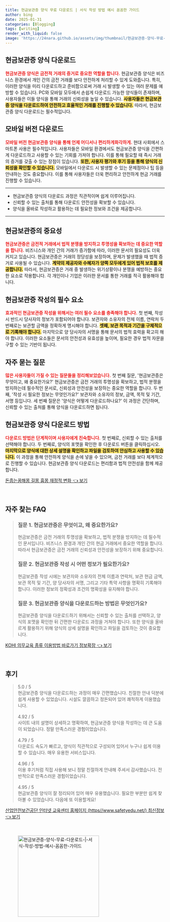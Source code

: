 ```yaml
---
title: 현금보관증 양식 무료 다운로드 | 서식 작성 방법 예시 꼼꼼한 가이드
author: bing
date: 2025-01-31
categories: [Blogging]
tags: [writing]
render_with_liquid: false
image: 'https://24nara.github.io/assets/img/thumbnail/현금보관증-양식-무료-다운로드-|-서식-작성-방법-예시-꼼꼼한-가이드.webp'
---
```



<h2 id='현금보관증_양식_다운로드'>현금보관증 양식 다운로드</h2>

<p><b><span style="color: #ee2323;">현금보관증 양식은 금전적 거래의 증거로 중요한 역할을 합니다.</span></b> 현금보관증 양식은 비즈니스 환경에서 개인 간의 금전 거래를 보다 안전하게 처리할 수 있게 도와줍니다. 특히, 이러한 양식을 미리 다운로드하고 준비함으로써 거래 시 발생할 수 있는 여러 문제를 예방할 수 있습니다. PC와 모바일 모두에서 손쉽게 다운로드 가능한 양식들이 존재하며, 사용자들은 이들 양식을 통해 거래의 신뢰성을 높일 수 있습니다. <b><span style="background-color: #ffe066;">사용자들은 현금보관증 양식을 다운로드하여 안전하고 효율적인 거래를 진행할 수 있습니다.</span></b> 따라서, 현금보관증 양식 다운로드는 필수적입니다.</p>

<h2 id='모바일_버전_다운로드'>모바일 버전 다운로드</h2>

<p><b><span style="color: #ee2323;">모바일 버전 현금보관증 양식을 통해 언제 어디서나 편리하게화각하게.</span></b> 현대 사회에서 스마트폰 사용은 필수적입니다. 사용자들은 모바일 환경에서도 현금보관증 양식을 간편하게 다운로드하고 사용할 수 있는 기회를 가져야 합니다. 이를 통해 필요할 때 즉시 거래의 증거를 갖출 수 있는 장점이 있습니다. <b><span style="background-color: #ffe066;">또한, 사용자 평가와 후기 등을 통해 양식의 신뢰성을 확인할 수 있습니다.</span></b> 모바일에서 다운로드 시 발생할 수 있는 문제점이나 팁 등을 안내하는 것도 중요합니다. 이를 통해 사용자들은 더욱 편리하고 안전하게 현금 거래를 진행할 수 있습니다.</p>

<hr />

<ul>
    <li>현금보관증 양식의 다운로드 과정은 직관적이며 쉽게 이루어집니다.</li>
    <li>신뢰할 수 있는 출처를 통해 다운로드 안전성을 확보할 수 있습니다.</li>
    <li>양식을 올바로 작성하고 활용하는 데 필요한 정보와 조건을 제공합니다.</li>
</ul>

<hr />

<h2 id='현금보관증_중요성'>현금보관증의 중요성</h2>

<p><b><span style="color: #ee2323;">현금보관증은 금전적 거래에서 법적 분쟁을 방지하고 투명성을 확보하는 데 중요한 역할을 합니다.</span></b> 비즈니스와 개인 간의 거래가 증가함에 따라, 이러한 문서의 필요성도 더욱 커지고 있습니다. 현금보관증은 거래의 정당성을 보장하며, 문제가 발생했을 때 법적 증거로 사용될 수 있습니다. <b><span style="background-color: #ffe066;">계약의 제공자와 수혜자가 양쪽 모두에게 있어 법적 보호를 제공합니다.</span></b> 따라서, 현금보관증은 거래 중 발생하는 위기상황이나 분쟁을 예방하는 중요한 요소로 작용합니다. 각 개인이나 기업은 이러한 문서를 통한 거래를 적극 활용해야 합니다.</p>

<h2 id='현금보관증_작성_필수_요소'>현금보관증 작성의 필수 요소</h2>

<p><b><span style="color: #ee2323;">효과적인 현금보관증 작성을 위해서는 여러 필수 요소를 충족해야 합니다.</span></b> 첫 번째, 작성 시 반드시 당사자의 정보가 포함되어야 합니다. 보관자와 소유자의 전체 이름, 연락처 두 번째로는 보관할 금액을 정확하게 명시해야 합니다. <b><span style="background-color: #ffe066;">셋째, 보관 목적과 기간을 구체적으로 기록해야 합니다.</span></b> 마지막으로 양 당사자의 서명을 통해 문서의 법적 효력을 확고히 해야 합니다. 이러한 요소들은 문서의 안전성과 유효성을 높이며, 필요한 경우 법적 자문을 구할 수 있는 기반이 됩니다.</p>

<h2 id='자주_묻는_질문'>자주 묻는 질문</h2>

<p><b><span style="color: #ee2323;">많은 사용자들이 가질 수 있는 질문들을 정리해보았습니다.</span></b> 첫 번째 질문, '현금보관증은 무엇이고, 왜 중요한가요?' 현금보관증은 금전 거래의 투명성을 확보하고, 법적 분쟁을 방지하는데 필수적인 문서로, 신뢰성과 안전성을 보장하는 중요한 역할을 합니다. 두 번째, '작성 시 필요한 정보는 무엇인가요?' 보관자와 소유자의 정보, 금액, 목적 및 기간, 서명 등입니다. 세 번째 질문은 '양식은 어떻게 다운로드하나요?' 이 과정은 간단하며, 신뢰할 수 있는 출처를 통해 양식을 다운로드하면 됩니다.</p>

<h2 id='다운로드_방법'>현금보관증 양식 다운로드 방법</h2>

<p><b><span style="color: #ee2323;">다운로드 방법은 단계적이며 사용자에게 친숙합니다.</span></b> 첫 번째로, 신뢰할 수 있는 출처를 선택해야 합니다. 두 번째로, 양식의 포맷을 확인한 후 다운로드 버튼을 클릭하십시오. <b><span style="background-color: #ffe066;">마지막으로 양식에 대한 상세 설명을 확인하고 파일을 검토하여 안심하고 사용할 수 있습니다.</span></b> 이 과정을 통해 안전하게 양식을 손에 넣을 수 있으며, 금전 거래를 보다 체계적으로 진행할 수 있습니다. 현금보관증 양식 다운로드는 편리함과 법적 안전성을 함께 제공합니다.</p>


<p><a class="click-button" title="돈줍는꿈해몽 길몽 흉몽 재정적 변화" href="https://24nara.github.io/posts/%EB%8F%88%EC%A4%8D%EB%8A%94%EA%BF%88%ED%95%B4%EB%AA%BD-%EA%B8%B8%EB%AA%BD-%ED%9D%89%EB%AA%BD-%EC%9E%AC%EC%A0%95%EC%A0%81-%EB%B3%80%ED%99%94/" rel="dofollow">돈줍는꿈해몽 길몽 흉몽 재정적 변화 👈 보기</a></p><br>
<h2 id='자주_찾는_FAQ'>자주 찾는 FAQ</h2>
<div itemscope="" itemtype="https://schema.org/FAQPage">
<blockquote>
<div itemscope="" itemprop="mainEntity" itemtype="https://schema.org/Question">
<h3 itemprop="name">질문 1. 현금보관증은 무엇이고, 왜 중요한가요?</h3>
<div itemscope="" itemprop="acceptedAnswer" itemtype="https://schema.org/Answer">
<span itemprop="text">
<p>현금보관증은 금전 거래의 투명성을 확보하고, 법적 분쟁을 방지하는 데 필수적인 문서입니다. 비즈니스 환경과 개인 간의 현금 거래에서 중요한 역할을 합니다. 따라서 현금보관증은 금전 거래의 신뢰성과 안전성을 보장하기 위해 중요합니다.</p>
</span>
</div>
</div>
<div itemscope="" itemprop="mainEntity" itemtype="https://schema.org/Question">
<h3 itemprop="name">질문 2. 현금보관증 작성 시 어떤 정보가 필요한가요?</h3>
<div itemscope="" itemprop="acceptedAnswer" itemtype="https://schema.org/Answer">
<span itemprop="text">
<p>현금보관증 작성 시에는 보관자와 소유자의 전체 이름과 연락처, 보관 현금 금액, 보관 목적 및 기간, 양 당사자의 서명, 그리고 기타 특약 사항을 명확히 기록해야 합니다. 이러한 정보의 정확성과 조건의 명확성을 유지해야 합니다.</p>
</span>
</div>
</div>
<div itemscope="" itemprop="mainEntity" itemtype="https://schema.org/Question">
<h3 itemprop="name">질문 3. 현금보관증 양식을 다운로드하는 방법은 무엇인가요?</h3>
<div itemscope="" itemprop="acceptedAnswer" itemtype="https://schema.org/Answer">
<span itemprop="text">
<p>현금보관증 양식을 다운로드하기 위해서는 신뢰할 수 있는 출처를 선택하고, 양식의 포맷을 확인한 뒤 간편한 다운로드 과정을 거쳐야 합니다. 또한 양식을 올바르게 활용하기 위해 양식의 상세 설명을 확인하고 파일을 검토하는 것이 중요합니다.</p>
</span>
</div>
</div>
</blockquote>
</div>
<p><a class="click-button" title="KOHI 의무교육 종류 이용방법 바로가기 정보확장" href="https://24nara.github.io/posts/KOHI-%EC%9D%98%EB%AC%B4%EA%B5%90%EC%9C%A1-%EC%A2%85%EB%A5%98-%EC%9D%B4%EC%9A%A9%EB%B0%A9%EB%B2%95-%EB%B0%94%EB%A1%9C%EA%B0%80%EA%B8%B0-%EC%A0%95%EB%B3%B4%ED%99%95%EC%9E%A5/" rel="dofollow">KOHI 의무교육 종류 이용방법 바로가기 정보확장 👈 보기</a></p><br>
<h2 id='후기'>후기</h2>
<div itemscope itemtype="https://schema.org/Product">
  <blockquote>
  <div itemprop="review" itemscope itemtype="https://schema.org/Review">
      <div itemprop="reviewRating" itemscope itemtype="https://schema.org/Rating"> <span itemprop="ratingValue">5.0</span> / <span itemprop="bestRating">5</span> </div>
      <span itemprop="reviewBody">현금보관증 양식을 다운로드하는 과정이 매우 간편했습니다. 친절한 안내 덕분에 쉽게 사용할 수 있었습니다. 시설도 깔끔하고 정돈되어 있어 쾌적하게 이용했습니다.</span>
  </div>
  <br>
  <div itemprop="review" itemscope itemtype="https://schema.org/Review">
      <div itemprop="reviewRating" itemscope itemtype="https://schema.org/Rating"> <span itemprop="ratingValue">4.92</span> / <span itemprop="bestRating">5</span> </div>
      <span itemprop="reviewBody">사이트 내의 설명이 상세하고 명확하여, 현금보관증 양식을 작성하는 데 큰 도움이 되었습니다. 정말 만족스러운 경험이었습니다.</span>
  </div>
  <br>
  <div itemprop="review" itemscope itemtype="https://schema.org/Review">
      <div itemprop="reviewRating" itemscope itemtype="https://schema.org/Rating"> <span itemprop="ratingValue">4.79</span> / <span itemprop="bestRating">5</span> </div>
      <span itemprop="reviewBody">다운로드 속도가 빠르고, 양식이 직관적으로 구성되어 있어서 누구나 쉽게 이용할 수 있습니다. 매우 유용한 서비스입니다.</span>
  </div>
  <br>
  <div itemprop="review" itemscope itemtype="https://schema.org/Review">
      <div itemprop="reviewRating" itemscope itemtype="https://schema.org/Rating"> <span itemprop="ratingValue">4.96</span> / <span itemprop="bestRating">5</span> </div>
      <span itemprop="reviewBody">이용 후기처럼 직접 사용해 보니 정말 친절하게 안내해 주셔서 감사했습니다. 전반적으로 만족스러운 경험이었습니다.</span>
  </div>
  <br>
  <div itemprop="review" itemscope itemtype="https://schema.org/Review">
      <div itemprop="reviewRating" itemscope itemtype="https://schema.org/Rating"> <span itemprop="ratingValue">4.95</span> / <span itemprop="bestRating">5</span> </div>
      <span itemprop="reviewBody">현금보관증 양식이 잘 정리되어 있어 매우 유용했습니다. 필요한 부분만 쉽게 찾아볼 수 있었습니다. 다음에 또 이용할게요!</span>
  </div>
  </blockquote>
</div>
<p><a class="click-button" title="산업안전보건공단 인터넷 교육센터 홈페이지 (https//www.safetyedu.net/) 최신정보" href="https://24nara.github.io/posts/%EC%82%B0%EC%97%85%EC%95%88%EC%A0%84%EB%B3%B4%EA%B1%B4%EA%B3%B5%EB%8B%A8-%EC%9D%B8%ED%84%B0%EB%84%B7-%EA%B5%90%EC%9C%A1%EC%84%BC%ED%84%B0-%ED%99%88%ED%8E%98%EC%9D%B4%EC%A7%80-(httpswww.safetyedu.net)-%EC%B5%9C%EC%8B%A0%EC%A0%95%EB%B3%B4/" rel="dofollow">산업안전보건공단 인터넷 교육센터 홈페이지 (https//www.safetyedu.net/) 최신정보 👈 보기</a></p><br>
<figure class="image"><img src="https://24nara.github.io/assets/img/thumbnail/현금보관증-양식-무료-다운로드-|-서식-작성-방법-예시-꼼꼼한-가이드.webp" alt="현금보관증-양식-무료-다운로드-|-서식-작성-방법-예시-꼼꼼한-가이드" width="256" height="256"></figure>